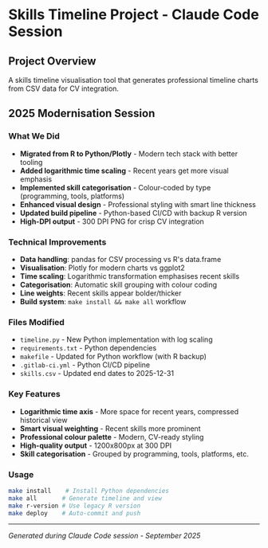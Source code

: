 # Skills Timeline Project - Claude Code Session

## Project Overview
A skills timeline visualisation tool that generates professional timeline charts from CSV data for CV integration.

## 2025 Modernisation Session

### What We Did
- **Migrated from R to Python/Plotly** - Modern tech stack with better tooling
- **Added logarithmic time scaling** - Recent years get more visual emphasis
- **Implemented skill categorisation** - Colour-coded by type (programming, tools, platforms)
- **Enhanced visual design** - Professional styling with smart line thickness
- **Updated build pipeline** - Python-based CI/CD with backup R version
- **High-DPI output** - 300 DPI PNG for crisp CV integration

### Technical Improvements
- **Data handling**: pandas for CSV processing vs R's data.frame
- **Visualisation**: Plotly for modern charts vs ggplot2
- **Time scaling**: Logarithmic transformation emphasises recent skills
- **Categorisation**: Automatic skill grouping with colour coding
- **Line weights**: Recent skills appear bolder/thicker
- **Build system**: `make install && make all` workflow

### Files Modified
- `timeline.py` - New Python implementation with log scaling
- `requirements.txt` - Python dependencies
- `makefile` - Updated for Python workflow (with R backup)
- `.gitlab-ci.yml` - Python CI/CD pipeline
- `skills.csv` - Updated end dates to 2025-12-31

### Key Features
- **Logarithmic time axis** - More space for recent years, compressed historical view
- **Smart visual weighting** - Recent skills more prominent
- **Professional colour palette** - Modern, CV-ready styling
- **High-quality output** - 1200x800px at 300 DPI
- **Skill categorisation** - Grouped by programming, tools, platforms, etc.

### Usage
```bash
make install    # Install Python dependencies
make all       # Generate timeline and view
make r-version # Use legacy R version
make deploy    # Auto-commit and push
```

---
*Generated during Claude Code session - September 2025*